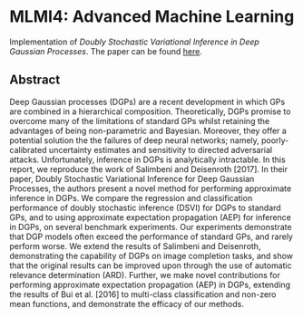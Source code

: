 # MLMI4: Advanced Machine Learning
Implementation of *Doubly Stochastic Variational Inference in Deep Gaussian Processes*. The paper can be found [here](https://arxiv.org/abs/1705.08933).

## Abstract
Deep Gaussian processes (DGPs) are a recent development in which GPs are combined in a hierarchical composition. Theoretically, DGPs promise to overcome many of the limitations of standard GPs whilst retaining the advantages of being non-parametric and Bayesian. Moreover, they offer a potential solution the the failures of deep neural networks; namely, poorly-calibrated uncertainty estimates and sensitivity to directed adversarial attacks. Unfortunately, inference in DGPs is analytically intractable. In this report, we reproduce the work of Salimbeni and Deisenroth \[2017\]. In their paper, Doubly Stochastic Variational Inference for Deep Gaussian Processes, the authors present a novel method for performing approximate inference in DGPs. We compare the regression and classification performance of doubly stochastic inference (DSVI) for DGPs to standard GPs, and to using approximate expectation propagation (AEP) for inference in DGPs, on several benchmark experiments. Our experiments demonstrate that DGP models often exceed the performance of standard GPs, and rarely perform worse. We extend the results of Salimbeni and Deisenroth, demonstrating the capability of DGPs on image completion tasks, and show that the original results can be improved upon through the use of automatic relevance determination (ARD). Further, we make novel contributions for performing approximate expectation propagation (AEP) in DGPs, extending the results of Bui et al. \[2016\] to multi-class classification and non-zero mean functions, and demonstrate the efficacy of our methods.
